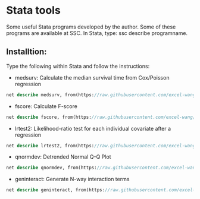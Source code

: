 # Stata tools
Some useful Stata programs developed by the author. Some of these programs are available at SSC. In Stata, type: ssc describe programname.

## Installtion:
Type the following within Stata and follow the instructions:

- medsurv: Calculate the median survival time from Cox/Poisson regression
```stata
net describe medsurv, from(https://raw.githubusercontent.com/excel-wang/stata/master/)
```

- fscore: Calculate F-score
```stata
net describe fscore, from(https://raw.githubusercontent.com/excel-wang/stata/master/)
```
- lrtest2: Likelihood-ratio test for each individual covariate after a regression
```stata
net describe lrtest2, from(https://raw.githubusercontent.com/excel-wang/stata/master/)
```
- qnormdev: Detrended Normal Q-Q Plot
```stata
net describe qnormdev, from(https://raw.githubusercontent.com/excel-wang/stata/master/)
```
- geninteract: Generate N-way interaction terms
```stata
net describe geninteract, from(https://raw.githubusercontent.com/excel-wang/stata/master/)
```
